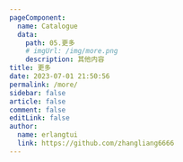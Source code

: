 ```yaml
---
pageComponent:
  name: Catalogue
  data:
    path: 05.更多
    # imgUrl: /img/more.png
    description: 其他内容
title: 更多
date: 2023-07-01 21:50:56
permalink: /more/
sidebar: false
article: false
comment: false
editLink: false
author:
  name: erlangtui
  link: https://github.com/zhangliang6666
---
```

